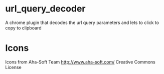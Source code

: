# url_query_decoder
A chrome plugin that decodes the url query parameters and lets to click to copy to clipboard

# Icons
Icons from Aha-Soft Team
http://www.aha-soft.com/
Creative Commons License
